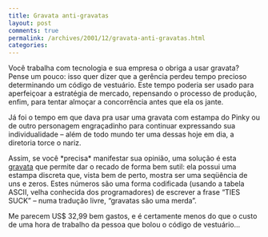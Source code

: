 ```yaml
---
title: Gravata anti-gravatas
layout: post
comments: true
permalink: /archives/2001/12/gravata-anti-gravatas.html
categories:
---
```

Você trabalha com tecnologia e sua empresa o obriga a usar gravata? Pense um pouco: isso quer dizer que a gerência perdeu tempo precioso determinando um código de vestuário. Este tempo poderia ser usado para aperfeiçoar a estratégia de mercado, repensando o processo de produção, enfim, para tentar almoçar a concorrência antes que ela os jante.

Já foi o tempo em que dava pra usar uma gravata com estampa do Pinky ou de outro personagem engraçadinho para continuar expressando sua individualidade &#8211; além de todo mundo ter uma dessas hoje em dia, a diretoria torce o nariz.

Assim, se você \*precisa\* manifestar sua opinião, uma solução é esta <a href=http://www.thinkgeek.com/stuff/apparel/57ff.shtml >gravata</a> que permite dar o recado de forma bem sutil: ela possui uma estampa discreta que, vista bem de perto, mostra ser uma seqüência de uns e zeros. Estes números são uma forma codificada (usando a tabela ASCII, velha conhecida dos programadores) de escrever a frase &#8220;TIES SUCK&#8221; &#8211; numa tradução livre, &#8220;gravatas são uma merda&#8221;.

Me parecem US$ 32,99 bem gastos, e é certamente menos do que o custo de uma hora de trabalho da pessoa que bolou o código de vestuário&#8230;